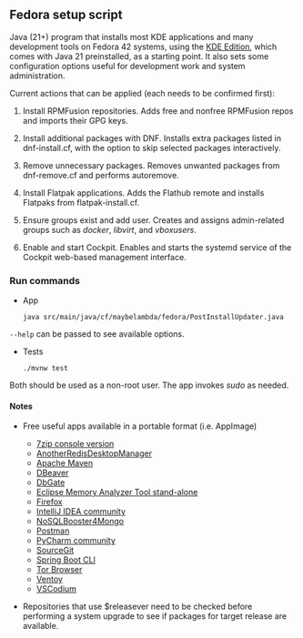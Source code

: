 ## Fedora setup script

Java (21+) program that installs most KDE applications and many development tools on
Fedora 42 systems, using the [KDE Edition](https://fedoraproject.org/kde),
which comes with Java 21 preinstalled, as a starting point.
It also sets some configuration options useful for development work and system administration.

Current actions that can be applied (each needs to be confirmed first):

1. Install RPMFusion repositories. 
Adds free and nonfree RPMFusion repos and imports their GPG keys.

2. Install additional packages with DNF.
Installs extra packages listed in dnf-install.cf, with the
option to skip selected packages interactively.

3. Remove unnecessary packages.
Removes unwanted packages from dnf-remove.cf and performs autoremove.

4. Install Flatpak applications.
Adds the Flathub remote and installs Flatpaks from flatpak-install.cf.

5. Ensure groups exist and add user.
Creates and assigns admin-related groups such as _docker_, _libvirt_, and _vboxusers_.

6. Enable and start Cockpit.
Enables and starts the systemd service of the Cockpit web-based management interface.

### Run commands

- App

  ```
  java src/main/java/cf/maybelambda/fedora/PostInstallUpdater.java
  ```

`--help` can be passed to see available options.

- Tests

  ```
  ./mvnw test
  ```

Both should be used as a non-root user. The app invokes _sudo_ as needed.

#### Notes

- Free useful apps available in a portable format (i.e. AppImage)

  - [7zip console version](https://sourceforge.net/projects/sevenzip)
  - [AnotherRedisDesktopManager](https://github.com/qishibo/AnotherRedisDesktopManager/releases)
  - [Apache Maven](https://maven.apache.org/download.cgi)
  - [DBeaver](https://github.com/dbeaver/dbeaver/releases)
  - [DbGate](https://github.com/dbgate/dbgate/releases)
  - [Eclipse Memory Analyzer Tool stand-alone](https://www.eclipse.org/mat/downloads.php)
  - [Firefox](https://download.mozilla.org/?product=firefox-latest-ssl&os=linux64&lang=en-US)
  - [IntelliJ IDEA community](https://www.jetbrains.com/idea/download/download-thanks.html?platform=linux&code=IIC)
  - [NoSQLBooster4Mongo](https://nosqlbooster.com/downloads)
  - [Postman](https://dl.pstmn.io/download/latest/linux64)
  - [PyCharm community](https://www.jetbrains.com/pycharm/download/download-thanks.html?platform=linux&code=PCC)
  - [SourceGit](https://github.com/sourcegit-scm/sourcegit/releases)
  - [Spring Boot CLI](https://docs.spring.io/spring-boot/docs/current/reference/html/getting-started.html#getting-started.installing.cli)
  - [Tor Browser](https://www.torproject.org/download/)
  - [Ventoy](https://github.com/ventoy/Ventoy/releases)
  - [VSCodium](https://github.com/VSCodium/vscodium/releases)

- Repositories that use $releasever need to be checked before performing a
  system upgrade to see if packages for target release are available.

